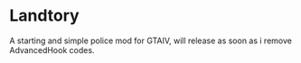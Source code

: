 # Landtory
A starting and simple police mod for GTAIV, will release as soon as i remove AdvancedHook codes.
